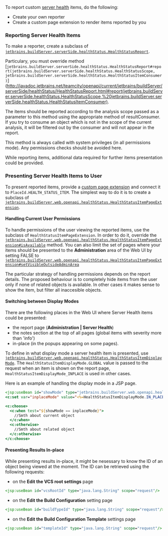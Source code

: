 [//]: # (title: Custom Server Health Report)
[//]: # (auxiliary-id: Custom+Server+Health+Report.html)

To report custom [server health](https://www.jetbrains.com/help/teamcity/?server-health) items, do the following:
* Create your own reporter
* Create a custom page extension to render items reported by you

### Reporting Server Health Items

To make a reporter, create a subclass of [`jetbrains.buildServer.serverSide.healthStatus.HealthStatusReport`](http://javadoc.jetbrains.net/teamcity/openapi/current/jetbrains/buildServer/serverSide/healthStatus/HealthStatusReport.html).

Particulary, you must override method [`jetbrains.buildServer.serverSide.healthStatus.HealthStatusReport#report(jetbrains.buildServer.serverSide.healthStatus.HealthStatusScope, jetbrains.buildServer.serverSide.healthStatus.HealthStatusItemConsumer)`](http://javadoc.jetbrains.net/teamcity/openapi/current/jetbrains/buildServer/serverSide/healthStatus/HealthStatusReport.html#report(jetbrains.buildServer.serverSide.healthStatus.HealthStatusScope,%20jetbrains.buildServer.serverSide.healthStatus.HealthStatusItemConsumer).

The items should be reported according to the analysis scope passed as a parameter to this method using the appropriate method of resultConsumer. If you try to consume an object which is not in the scope of the current analysis, it will be filtered out by the consumer and will not appear in the report.

This method is always called with system privileges (in all permissions mode). Any permissions checks should be avoided here.

While reporting items, additional data required for further items presentation could be provided.

### Presenting Server Health Items to User

To present reported items, provide a [custom page extension](web-ui-extensions.md) and connect it to `PlaceId.HEALTH_STATUS_ITEM`. The simplest way to do it is to create a subclass of [`jetbrains.buildServer.web.openapi.healthStatus.HealthStatusItemPageExtension`](http://javadoc.jetbrains.net/teamcity/openapi/current/jetbrains/buildServer/web/openapi/healthStatus/HealthStatusItemPageExtension.html).

#### Handling Current User Permissions

To handle permissions of the user viewing the reported items, use the subclass of `HealthStatusItemPageExtension`. In order to do it, override the [`jetbrains.buildServer.web.openapi.healthStatus.HealthStatusItemPageExtension#isAvailable`](http://javadoc.jetbrains.net/teamcity/openapi/current/jetbrains/buildServer/web/openapi/healthStatus/HealthStatusItemPageExtension.html#isAvailable) method. You can also limit the set of pages where your items should be presented to the __Administration__ area of the Web UI by setting FALSE to [`jetbrains.buildServer.web.openapi.healthStatus.HealthStatusItemPageExtension#setVisibleOutsideAdminArea`](http://javadoc.jetbrains.net/teamcity/openapi/current/jetbrains/buildServer/web/openapi/healthStatus/HealthStatusItemPageExtension.html#setVisibleOutsideAdminArea)

The particular strategy of handling permissions depends on the report details. The proposed behaviour is to completely hide items from the user only if none of related objects is available. In other cases it makes sense to show the item, but filter all inaccesible objects.

#### Switching between Display Modes

There are the following places in the Web UI where Server Health items could be presented:

* the report page (__Administration | Server Health__)
* the notes section at the top of all pages (global items with severity more than 'info')
* in\-place (in the popups appearing on some pages).

To define in what display mode a server health item is presented, use [`jetbrains.buildServer.web.openapi.healthStatus.HealthStatusItemDisplayMode`](http://javadoc.jetbrains.net/teamcity/openapi/current/jetbrains/buildServer/web/openapi/healthStatus/HealthStatusItemDisplayMode.html). The `HealthStatusItemDisplayMode.GLOBAL` value is passed to the request when an item is shown on the report page, `HealthStatusItemDisplayMode_INPLACE` is used in other cases.

Here is an example of handling the display mode in a JSP page.

```jsp
<jsp:useBean id="showMode" type="jetbrains.buildServer.web.openapi.healthStatus.HealthStatusItemDisplayMode" scope="request"/>
<c:set var="inplaceMode" value="<%=HealthStatusItemDisplayMode.IN_PLACE%>"/>

<c:choose>
  <c:when test="${showMode == inplaceMode}">
    //Smth about current object
  </c:when>
  <c:otherwise>
    //Smth about related object
  </c:otherwise>
</c:choose>

```



#### Presenting Results In-place

While presenting results in\-place, it might be nesessary to know the ID of an object being viewed at the moment. The ID can be retrieved using the following requests:

* on the __Edit the VCS root settings__ page


```jsp
<jsp:useBean id="vcsRootId" type="java.lang.String" scope="request"/>

```



* on the __Edit the Build Configuration__ setting page


```jsp
<jsp:useBean id="buildTypeId" type="java.lang.String" scope="request"/>

```



* on the __Edit the Build Configuration Template__ settings page


```jsp
<jsp:useBean id="templateId" type="java.lang.String" scope="request"/>

```


